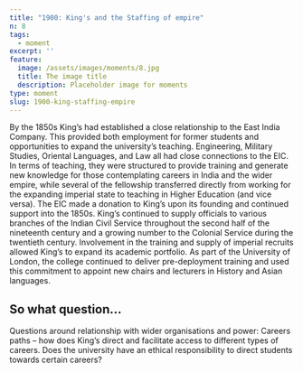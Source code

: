 ```yaml
---
title: "1900: King's and the Staffing of empire"
n: 8
tags:
  - moment
excerpt: ''
feature:
  image: /assets/images/moments/8.jpg
  title: The image title
  description: Placeholder image for moments
type: moment
slug: 1900-king-staffing-empire
---
```


By the 1850s King’s had established a close relationship to the East India Company. This provided both employment for former students and opportunities to expand the university’s teaching. Engineering, Military Studies, Oriental Languages, and Law all had close connections to the EIC. In terms of teaching, they were structured to provide training and generate new knowledge for those contemplating careers in India and the wider empire, while several of the fellowship transferred directly from working for the expanding imperial state to teaching in Higher Education (and vice versa). The EIC made a donation to King’s upon its founding and continued support into the 1850s. King’s continued to supply officials to various branches of the Indian Civil Service throughout the second half of the nineteenth century and a growing number to the Colonial Service during the twentieth century. Involvement in the training and supply of imperial recruits allowed King’s to expand its academic portfolio. As part of the University of London, the college continued to deliver pre-deployment training and used this commitment to appoint new chairs and lecturers in History and Asian languages.

## So what question...

Questions around relationship with wider organisations and power: Careers paths – how does King’s direct and facilitate access to different types of careers. Does the university have an ethical responsibility to direct students towards certain careers?